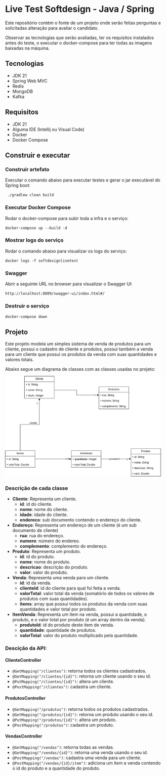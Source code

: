 # Live Test Softdesign - Java / Spring

Este repositório contém o fonte de um projeto onde serão feitas perguntas e solicitadas alteração para avaliar o candidato.

Observar as tecnologias que serão avaliadas, ter os requisitos instalados antes do teste, o executar o docker-compose para ter todas as imagens baixadas na máquina.

## Tecnologias

* JDK 21
* Spring Web MVC
* Redis
* MongoDB
* Kafka

## Requisitos

* JDK 21
* Alguma IDE (Intellij ou Visual Code)
* Docker
* Docker Compose

## Construir e executar

### Construir artefato
Executar o comando abaixo para executar testes e gerar o jar executável do Spring boot:
```
 ./gradlew clean build
```

### Executar Docker Compose
Rodar o docker-compose para subir toda a infra e o serviço:
```
docker-compose up --build -d
```

### Mostrar logs do serviço
Rodar o comando abaixo para visualizar os logs do serviço:
```
docker logs -f softdesignlivetest
```

### Swagger
Abrir a seguinte URL no browser para visualizar o Swagger UI:
```
http://localhost:8089/swagger-ui/index.html#/
```

### Destruir o serviço
```
docker-compose down
```

## Projeto

Este projeto modela um simples sistema de venda de produtos para um cliente, possui o cadastro de cliente e produtos,
possui também a venda para um cliente que possui os produtos da venda com suas quantidades e valores totais.

Abaixo segue um diagrama de classes com as classes usadas no projeto:

![image info](./images/class-diagram-livetest.png)

### Descrição de cada classe

* <b>Cliente</b>: Representa um cliente.
    * <b>id</b>: id do cliente.
    * <b>nome</b>: nome do cliente.
    * <b>idade</b>: idade do cliente.
    * <b>endereco</b>: sub documento contendo o endereço do cliente.
* <b>Endereço</b>: Representa um endereço de um cliente (é um sub documento de cliente)
    * <b>rua</b>: rua do endereço.
    * <b>numero</b>: número do endereo.
    * <b>complemento</b>: complemento do endereço.
* <b>Produto</b>: Representa um produto.
    * <b>id</b>: id do produto.
    * <b>nome</b>: nome do produto.
    * <b>descricao</b>: descrição do produto.
    * <b>valor</b>: valor do produto.
* <b>Venda</b>: Representa uma venda para um cliente.
    * <b>id</b>: id da venda.
    * <b>clienteId</b>: id do cliente para qual foi feita a venda.
    * <b>valorTotal</b>: valor total da venda (somatório de todos os valores de produtos com suas quantidades).
    * <b>items</b>: array que possui todos os produtos da venda com suas quantidades e valor total por produto.
* <b>ItemVenda</b>: Representa um item na venda, possui a quantidade, o produto, e o valor total por produto (é um array dentro da venda).
    * <b>produtoId</b>: id do produto deste item de venda.
    * <b>quantidade</b>: quantidade de produtos.
    * <b>valorTotal</b>: valor do produto multiplicado pela quantidade.

### Descição da API:

#### ClienteController

* ```@GetMapping("/clientes")```: retorna todos os clientes cadastrados.
* ```@GetMapping("/clientes/{id}")```: retorna um cliente usando o seu id.
* ```@PutMapping("/clientes/{id}")```: altera um cliente.
* ```@PostMapping("/clientes")```: cadastra um cliente.

#### ProdutosController

* ```@GetMapping("/produtos")```: retorna todos os produtos cadastrados.
* ```@GetMapping("/produtos/{id}")```: retorna um produto usando o seu id.
* ```@PutMapping("/produtos/{id}")```: altera um produto.
* ```@PostMapping("/produtos")```: cadastra um produto.

#### VendasController

* ```@GetMapping("/vendas")```: retorna todas as vendas.
* ```@GetMapping("/vendas/{id}")```: retorna uma venda usando o seu id.
* ```@PostMapping("/vendas")```: cadastra uma venda para um cliente.
* ```@PostMapping("/vendas/{id}/item")```: adiciona um item a venda contendo o id do produto e a quantidade do produto.
